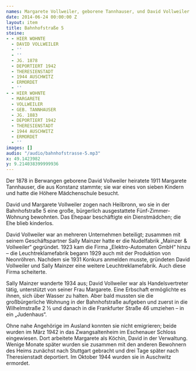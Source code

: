 ```yaml
---
names: Margarete Vollweiler, geborene Tannhauser, und David Vollweiler
date: 2014-06-24 00:00:00 Z
layout: item
title: Bahnhofstraße 5
steine:
- - HIER WOHNTE
  - DAVID VOLLWEILER
  - ''
  - ''
  - JG. 1878
  - DEPORTIERT 1942
  - THERESIENSTADT
  - 1944 AUSCHWITZ
  - ERMORDET
  - ''
- - HIER WOHNTE
  - MARGARETE
  - VOLLWEILER
  - GEB. TANNHAUSER
  - JG. 1883
  - DEPORTIERT 1942
  - THERESIENSTADT
  - 1944 AUSCHWITZ
  - ERMORDET
  - ''
images: []
audio: "/audio/bahnhofstrasse-5.mp3"
x: 49.1423982
y: 9.214038399999936
---
```


Der 1878 in Berwangen geborene David Vollweiler heiratete 1911 Margarete Tannhauser, die aus Konstanz stammte; sie war eines von sieben Kindern und hatte die Höhere Mädchenschule besucht.

David und Margarete Vollweiler zogen nach Heilbronn, wo sie in der Bahnhofstraße 5 eine große, bürgerlich ausgestattete Fünf-Zimmer-Wohnung bewohnten. Das Ehepaar beschäftigte ein Dienstmädchen; die Ehe blieb kinderlos.

David Vollweiler war an mehreren Unternehmen beteiligt; zusammen mit seinem Geschäftspartner Sally Mainzer hatte er die Nudelfabrik „Mainzer & Vollweiler“ gegründet. 1923 kam die Firma „Elektro-Automaten GmbH“ hinzu – die Leuchtreklamefabrik begann 1929 auch mit der Produktion von Neonröhren.  Nachdem sie 1931 Konkurs anmelden musste, gründeten David Vollweiler und Sally Mainzer eine weitere Leuchtreklamefabrik. Auch diese Firma scheiterte.

Sally Mainzer wanderte 1934 aus; David Vollweiler war als Handelsvertreter tätig, unterstützt von seiner Frau Margarete. Eine Erbschaft ermöglichte es ihnen, sich über Wasser zu halten. Aber bald mussten sie die großbürgerliche Wohnung in der Bahnhofstraße aufgeben und zuerst in die Wilhelmstraße 2 ½ und danach in die Frankfurter Straße 46 umziehen – in ein „Judenhaus“.

Ohne nahe Angehörige im Ausland konnten sie nicht emigrieren; beide wurden im März 1942 in das Zwangsaltenheim im Eschenauer Schloss eingewiesen. Dort arbeitete Margarete als Köchin, David in der Verwaltung. Wenige Monate später wurden sie zusammen mit den anderen Bewohnern des Heims zunächst nach Stuttgart gebracht und drei Tage später nach Theresienstadt deportiert. Im Oktober 1944 wurden sie in Auschwitz ermordet.